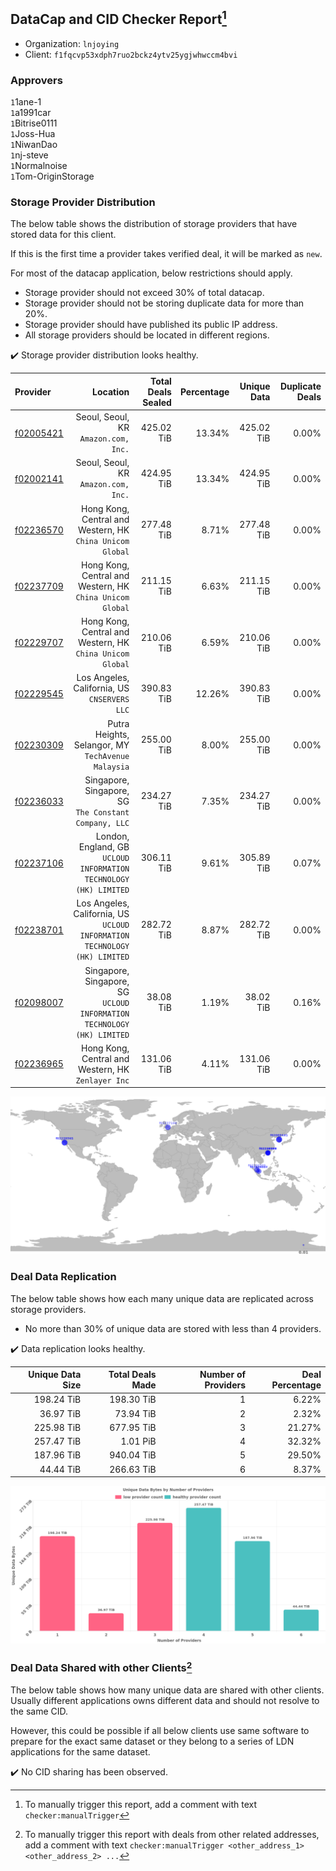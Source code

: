 ## DataCap and CID Checker Report[^1]
 - Organization: `lnjoying`
 - Client: `f1fqcvp53xdph7ruo2bckz4ytv25ygjwhwccm4bvi`
### Approvers
`1`1ane-1<br/>`1`a1991car<br/>`1`Bitrise0111<br/>`1`Joss-Hua<br/>`1`NiwanDao<br/>`1`nj-steve<br/>`1`Normalnoise<br/>`1`Tom-OriginStorage

### Storage Provider Distribution
The below table shows the distribution of storage providers that have stored data for this client.

If this is the first time a provider takes verified deal, it will be marked as `new`.

For most of the datacap application, below restrictions should apply.
 - Storage provider should not exceed 30% of total datacap.
 - Storage provider should not be storing duplicate data for more than 20%.
 - Storage provider should have published its public IP address.
 - All storage providers should be located in different regions.

✔️ Storage provider distribution looks healthy.

| Provider                                              |                                                                     Location | Total Deals Sealed | Percentage | Unique Data | Duplicate Deals |
| :---------------------------------------------------- | ---------------------------------------------------------------------------: | -----------------: | ---------: | ----------: | --------------: |
| [f02005421](https://filfox.info/en/address/f02005421) |                                      Seoul, Seoul, KR<br/>`Amazon.com, Inc.` |         425.02 TiB |     13.34% |  425.02 TiB |           0.00% |
| [f02002141](https://filfox.info/en/address/f02002141) |                                      Seoul, Seoul, KR<br/>`Amazon.com, Inc.` |         424.95 TiB |     13.34% |  424.95 TiB |           0.00% |
| [f02236570](https://filfox.info/en/address/f02236570) |                 Hong Kong, Central and Western, HK<br/>`China Unicom Global` |         277.48 TiB |      8.71% |  277.48 TiB |           0.00% |
| [f02237709](https://filfox.info/en/address/f02237709) |                 Hong Kong, Central and Western, HK<br/>`China Unicom Global` |         211.15 TiB |      6.63% |  211.15 TiB |           0.00% |
| [f02229707](https://filfox.info/en/address/f02229707) |                 Hong Kong, Central and Western, HK<br/>`China Unicom Global` |         210.06 TiB |      6.59% |  210.06 TiB |           0.00% |
| [f02229545](https://filfox.info/en/address/f02229545) |                              Los Angeles, California, US<br/>`CNSERVERS LLC` |         390.83 TiB |     12.26% |  390.83 TiB |           0.00% |
| [f02230309](https://filfox.info/en/address/f02230309) |                        Putra Heights, Selangor, MY<br/>`TechAvenue Malaysia` |         255.00 TiB |      8.00% |  255.00 TiB |           0.00% |
| [f02236033](https://filfox.info/en/address/f02236033) |                     Singapore, Singapore, SG<br/>`The Constant Company, LLC` |         234.27 TiB |      7.35% |  234.27 TiB |           0.00% |
| [f02237106](https://filfox.info/en/address/f02237106) |         London, England, GB<br/>`UCLOUD INFORMATION TECHNOLOGY (HK) LIMITED` |         306.11 TiB |      9.61% |  305.89 TiB |           0.07% |
| [f02238701](https://filfox.info/en/address/f02238701) | Los Angeles, California, US<br/>`UCLOUD INFORMATION TECHNOLOGY (HK) LIMITED` |         282.72 TiB |      8.87% |  282.72 TiB |           0.00% |
| [f02098007](https://filfox.info/en/address/f02098007) |    Singapore, Singapore, SG<br/>`UCLOUD INFORMATION TECHNOLOGY (HK) LIMITED` |          38.08 TiB |      1.19% |   38.02 TiB |           0.16% |
| [f02236965](https://filfox.info/en/address/f02236965) |                        Hong Kong, Central and Western, HK<br/>`Zenlayer Inc` |         131.06 TiB |      4.11% |  131.06 TiB |           0.00% |

<img src="https://raw.githubusercontent.com/data-preservation-programs/filplus-checker-assets/main/filecoin-project/filecoin-plus-large-datasets/issues/1834/1696737482176.png"/>

### Deal Data Replication
The below table shows how each many unique data are replicated across storage providers.

- No more than 30% of unique data are stored with less than 4 providers.

✔️ Data replication looks healthy.

| Unique Data Size | Total Deals Made | Number of Providers | Deal Percentage |
| ---------------: | ---------------: | ------------------: | --------------: |
|       198.24 TiB |       198.30 TiB |                   1 |           6.22% |
|        36.97 TiB |        73.94 TiB |                   2 |           2.32% |
|       225.98 TiB |       677.95 TiB |                   3 |          21.27% |
|       257.47 TiB |         1.01 PiB |                   4 |          32.32% |
|       187.96 TiB |       940.04 TiB |                   5 |          29.50% |
|        44.44 TiB |       266.63 TiB |                   6 |           8.37% |

<img src="https://raw.githubusercontent.com/data-preservation-programs/filplus-checker-assets/main/filecoin-project/filecoin-plus-large-datasets/issues/1834/1696737483216.png"/>

### Deal Data Shared with other Clients[^3]
The below table shows how many unique data are shared with other clients.
Usually different applications owns different data and should not resolve to the same CID.

However, this could be possible if all below clients use same software to prepare for the exact same dataset or they belong to a series of LDN applications for the same dataset.

✔️ No CID sharing has been observed.

[^1]: To manually trigger this report, add a comment with text `checker:manualTrigger`

[^2]: Deals from those addresses are combined into this report as they are specified with `checker:manualTrigger`

[^3]: To manually trigger this report with deals from other related addresses, add a comment with text `checker:manualTrigger <other_address_1> <other_address_2> ...`
